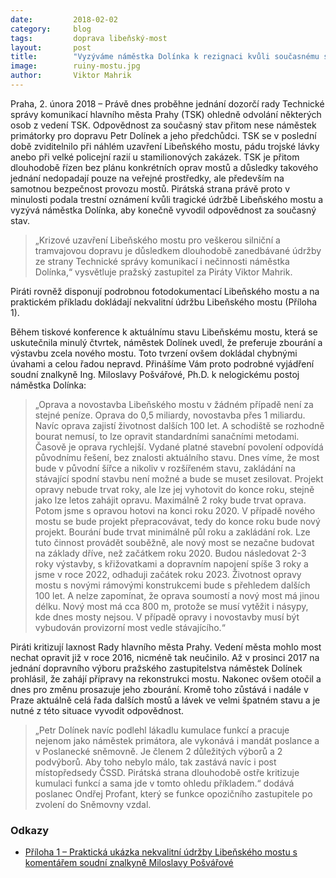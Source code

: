 ```yaml
---
date:         2018-02-02
category:     blog
tags:         doprava libeňský-most
layout:       post
title:        "Vyzýváme náměstka Dolínka k rezignaci kvůli současnému stavu pražských mostů" 
image:        ruiny-mostu.jpg
author:       Viktor Mahrik
---
```


Praha, 2. února 2018 – Právě dnes proběhne jednání dozorčí rady Technické správy komunikací hlavního města Prahy (TSK) ohledně odvolání některých osob z vedení TSK. Odpovědnost za současný stav přitom nese náměstek primátorky pro dopravu Petr Dolínek a jeho předchůdci. TSK se v poslední době zviditelnilo při náhlém uzavření Libeňského mostu, pádu trojské lávky anebo při velké policejní razií u stamilionových zakázek. TSK je přitom dlouhodobě řízen bez plánu konkrétních oprav mostů a důsledky takového jednání nedopadají pouze na veřejné prostředky, ale především na samotnou bezpečnost provozu mostů. Pirátská strana právě proto v minulosti podala trestní oznámení kvůli tragické údržbě Libeňského mostu a vyzývá náměstka Dolínka, aby konečně vyvodil odpovědnost za současný stav.

> „Krizové uzavření Libeňského mostu pro veškerou silniční a tramvajovou dopravu je důsledkem dlouhodobě zanedbávané údržby ze strany Technické správy komunikací i nečinnosti náměstka Dolínka,“ vysvětluje pražský zastupitel za Piráty Viktor Mahrik. 

Piráti rovněž disponují podrobnou fotodokumentací Libeňského mostu a na praktickém příkladu dokládají nekvalitní údržbu Libeňského mostu (Příloha 1).

Během tiskové konference k aktuálnímu stavu Libeňskému mostu, která se uskutečnila minulý čtvrtek, náměstek Dolínek uvedl, že preferuje zbourání a výstavbu zcela nového mostu. Toto tvrzení ovšem dokládal chybnými úvahami a celou řadou nepravd. Přinášíme Vám proto podrobné vyjádření soudní znalkyně Ing. Miloslavy Pošvářové, Ph.D. k nelogickému postoj náměstka Dolínka:

> „Oprava a novostavba Libeňského mostu v žádném případě není za stejné peníze. Oprava do 0,5 miliardy, novostavba přes 1 miliardu. Navíc oprava zajistí životnost dalších 100 let. A schodiště se rozhodně bourat nemusí, to lze opravit standardními sanačními metodami. Časově je oprava rychlejší. Vydané platné stavební povolení odpovídá původnímu řešení, bez znalosti aktuálního stavu. Dnes víme, že most bude v původní šířce a nikoliv v rozšířeném stavu, zakládání na stávající spodní stavbu není možné a bude se muset zesilovat. Projekt opravy nebude trvat roky, ale lze jej vyhotovit do konce roku, stejně jako lze letos zahájit opravu. Maximálně 2 roky bude trvat oprava. Potom jsme s opravou hotovi na konci roku 2020. V případě nového mostu se bude projekt přepracovávat, tedy do konce roku bude nový projekt. Bourání bude trvat minimálně půl roku a zakládání rok. Lze tuto činnost provádět souběžně, ale nový most se nezačne budovat na základy dříve, než začátkem roku 2020. Budou následovat 2-3 roky výstavby, s křižovatkami a dopravním napojení spíše 3 roky a jsme v roce 2022, odhaduji začátek roku 2023. Životnost opravy mostu s novými rámovými konstrukcemi bude s přehledem dalších 100 let. A nelze zapomínat, že oprava soumostí a nový most má jinou délku. Nový most má cca 800 m, protože se musí vytěžit i násypy, kde dnes mosty nejsou. V případě opravy i novostavby musí být vybudován provizorní most vedle stávajícího.“

Piráti kritizují laxnost Rady hlavního města Prahy. Vedení města mohlo most nechat opravit již v roce 2016, nicméně tak neučinilo. Až v prosinci 2017 na jednání dopravního výboru pražského zastupitelstva náměstek Dolínek prohlásil, že zahájí přípravy na rekonstrukci mostu. Nakonec ovšem otočil a dnes pro změnu prosazuje jeho zbourání. Kromě toho zůstává i nadále v Praze aktuálně celá řada dalších mostů a lávek ve velmi špatném stavu a je nutné z této situace vyvodit odpovědnost. 

> „Petr Dolínek navíc podlehl lákadlu kumulace funkcí a pracuje nejenom jako náměstek primátora, ale vykonává i mandát poslance a v Poslanecké sněmovně. Je členem 2 důležitých výborů a 2 podvýborů. Aby toho nebylo málo, tak zastává navíc i post místopředsedy ČSSD. Pirátská strana dlouhodobě ostře kritizuje kumulaci funkcí a sama jde v tomto ohledu příkladem.“ dodává poslanec Ondřej Profant, který se funkce opozičního zastupitele po zvolení do Sněmovny vzdal.

### Odkazy

* [Příloha 1 – Praktická ukázka nekvalitní údržby Libeňského mostu s komentářem soudní znalkyně Miloslavy Pošvářové](https://a.pirati.cz/praha/pdf/udrzba-libenskeho-mostu.pdf)

